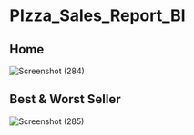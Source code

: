 # PIzza_Sales_Report_BI
## Home 

![Screenshot (284)](https://github.com/Sreeker10/PIzza_Sales_Report_BI/assets/90754898/49d17368-2ea2-41fc-859f-f77de23a177d)

## Best & Worst Seller
![Screenshot (285)](https://github.com/Sreeker10/PIzza_Sales_Report_BI/assets/90754898/77bccbe9-4cfe-4b20-9bc1-8603aa932811)

